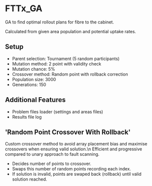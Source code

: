# FTTx_GA
GA to find optimal rollout plans for fibre to the cabinet.

Calculated from given area population and potential uptake rates.

## Setup
- Parent selection: Tournament (5 random participants)
- Mutation method: 2 point with validity check
- Mutation chance: 5%
- Crossover method: Random point with rollback correction
- Population size: 3000
- Generations: 150

## Additional Features
- Problem files loader (settings and areas files)
- Results file log

## 'Random Point Crossover With Rollback'
Custom crossover method to avoid array placement bias and maximise crossovers when ensuring valid solution.\n
Efficient and progressive compared to unary approach to fault scanning.

- Decides number of points to crossover.
- Swaps this number of random points recording each index.
- If solution is invalid, points are swaped back (rollback) until valid solution reached.
